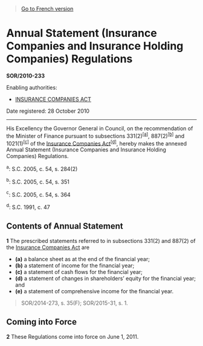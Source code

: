 > [Go to French version](/fr/Règlements/Décrets,%20ordonnances%20et%20règlements%20statutaires/2010/233.md)

# Annual Statement (Insurance Companies and Insurance Holding Companies) Regulations

**SOR/2010-233**

Enabling authorities: 
- [INSURANCE COMPANIES ACT](/en/Acts/Statutes%20of%20Canada/1991/c.%2047.md)

Date registered: 28 October 2010

----------

His Excellency the Governor General in Council, on the recommendation of the Minister of Finance pursuant to subsections 331(2)<sup><a href='#fn_1a'>[a]</a></sup>, 887(2)<sup><a href='#fn_1b'>[b]</a></sup> and 1021(1)<sup><a href='#fn_1c'>[c]</a></sup> of the [Insurance Companies Act](/en/Acts/Statutes%20of%20Canada/1991/c.%2047.md)<sup><a href='#fn_1d'>[d]</a></sup>, hereby makes the annexed Annual Statement (Insurance Companies and Insurance Holding Companies) Regulations.

<a name='fn_1a'><sup>a</sup></a>: S.C. 2005, c. 54, s. 284(2)<br />

<a name='fn_1b'><sup>b</sup></a>: S.C. 2005, c. 54, s. 351<br />

<a name='fn_1c'><sup>c</sup></a>: S.C. 2005, c. 54, s. 364<br />

<a name='fn_1d'><sup>d</sup></a>: S.C. 1991, c. 47<br />




## Contents of Annual Statement


**1** The prescribed statements referred to in subsections 331(2) and 887(2) of the [Insurance Companies Act](/en/Acts/Statutes%20of%20Canada/1991/c.%2047.md) are
- **(a)** a balance sheet as at the end of the financial year;
- **(b)** a statement of income for the financial year;
- **(c)** a statement of cash flows for the financial year;
- **(d)** a statement of changes in shareholders’ equity for the financial year; and
- **(e)** a statement of comprehensive income for the financial year.
> SOR/2014-273, s. 35(F); SOR/2015-31, s. 1.





## Coming into Force


**2** These Regulations come into force on June 1, 2011.


